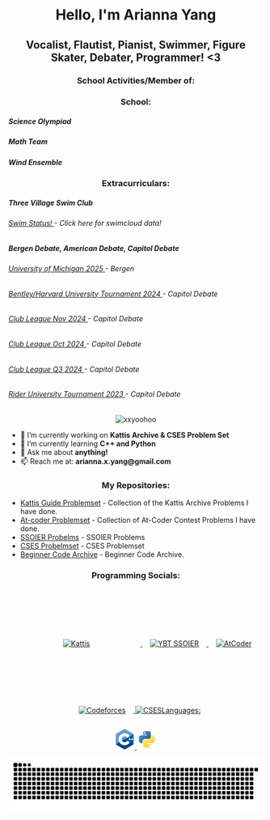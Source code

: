 <h1 align="center">Hello, I'm Arianna Yang</h1>
<h2 align="center"> Vocalist, Flautist, Pianist, Swimmer, Figure Skater, Debater, Programmer! <3</h2>
<h3 align="center"> School Activities/Member of: </h3>
<h3 align="center"> School: </h3>
<h5> Science Olympiad </h5>
<h5> Math Team </h5>
<h5> Wind Ensemble </h5>
<h3 align="center"> Extracurriculars: </h3>
<h5> Three Village Swim Club </h5>
<h6><a href="https://www.swimcloud.com/swimmer/2969968/"> Swim Status! </a> - Click here for swimcloud data!</h6>
<h5> Bergen Debate, American Debate, Capitol Debate </h5>
<h6><a href="https://www.tabroom.com/user/student/history.mhtml?tourn_id=32045&student_id=1583493"> University of Michigan 2025 </a> - Bergen </h6>
<h6><a href="https://www.tabroom.com/user/student/history.mhtml?tourn_id=31895&student_id=1511808"> Bentley/Harvard University Tournament 2024 </a> - Capitol Debate </h6>
<h6><a href="https://www.tabroom.com/user/student/history.mhtml?tourn_id=29298&student_id=1394236"> Club League Nov 2024 </a> - Capitol Debate </h6>
<h6><a href="https://www.tabroom.com/user/student/history.mhtml?tourn_id=29012&student_id=1394236"> Club League Oct 2024 </a> - Capitol Debate </h6>
  <h6><a href="https://www.tabroom.com/user/student/history.mhtml?tourn_id=31234&student_id=1478287"> Club League Q3 2024 </a> - Capitol Debate </h6>
<h6><a href="https://www.tabroom.com/user/student/history.mhtml?tourn_id=28017&student_id=1357886"> Rider University Tournament 2023 </a> - Capitol Debate </h6>
  
<p align="center"> 
  <img src="https://komarev.com/ghpvc/?username=xxyoohoo&label=Profile%20views&color=0e75b6&style=flat" alt="xxyoohoo" />
</p>

<ul>
  <li>🔭 I’m currently working on <strong>Kattis Archive & CSES Problem Set</strong></li>
  <li>🌱 I’m currently learning <strong>C++ and Python</strong></li>
  <li>💬 Ask me about <strong>anything!</strong></li>
  <li>📫 Reach me at: <strong>arianna.x.yang@gmail.com</strong></li>
</ul>


<h3 align="center">My Repositories:</h3>

- [Kattis Guide Problemset](https://github.com/xxyoohoo/KattisGuide) - Collection of the Kattis Archive Problems I have done.
- [At-coder Problemset](https://github.com/xxyoohoo/AtCoder-Japan) - Collection of At-Coder Contest Problems I have done.
- [SSOIER Probelms](https://github.com/xxyoohoo/SSOIER) - SSOIER Problems
- [CSES Probelmset](https://github.com/xxyoohoo/CSES) - CSES Problemset
- [Beginner Code Archive](https://github.com/xxyoohoo/Random-Stuff ) - Beginner Code Archive.



<h3 align="center"> Programming Socials:</h3>

<p align="center">
  <a href="https://open.kattis.com/users/xxyoohoo" target="_blank">
    <img class="social-icon" src="https://open.kattis.com/images/site-logo?v=0a3f6018aacf449381741e45cf0ff6ba" alt="Kattis" height="60" width="70" style="margin: 100px;"/>
  </a>
  <a href="http://ybt.ssoier.cn:8088/userinfo.php?name=xxyoohoo" target="_blank">
    <img class="social-icon" src="https://encrypted-tbn0.gstatic.com/images?q=tbn:ANd9GcQTa-kW9ZL1Mzw7KhWuvyM5pus5_CyX5mRtcQ&s" alt="YBT SSOIER" height="60" width="150" style="margin: 15px;"/>
  </a>
  <a href="https://atcoder.jp/users/xxyoohoo" target="_blank">
    <img class="social-icon" src="https://encrypted-tbn0.gstatic.com/images?q=tbn:ANd9GcSm_pVNsGfvZFQPUeet8KaNJJo5ohykVnIhHQ&s" alt="AtCoder" height="60" width="80" style="margin: 15px;"/>
  </a>
  <a href="https://codeforces.com/profile/xxyoohoo" target="_blank">
    <img class="social-icon" src="https://raw.githubusercontent.com/rahuldkjain/github-profile-readme-generator/master/src/images/icons/Social/codeforces.svg" alt="Codeforces" height="60" width="80" style="margin: 15px;"/>
  </a>
  <a href="https://cses.fi/user/213100" target="_blank">
    <img class="social-icon" src="https://codeforces.com/predownloaded/f6/f0/f6f0e86fb061ff07cda7c345feb0175382d57a35.png" alt="CSES" height="60" width="80" style="margin: 

<h3 align="center">Languages:</h3>
<p align="center">
  <a href="https://www.w3schools.com/cpp/" target="_blank" rel="noreferrer">
    <img src="https://raw.githubusercontent.com/devicons/devicon/master/icons/cplusplus/cplusplus-original.svg" alt="cplusplus" width="40" height="40"/>
  </a> 
  <a href="https://www.python.org" target="_blank" rel="noreferrer">
    <img src="https://raw.githubusercontent.com/devicons/devicon/master/icons/python/python-original.svg" alt="python" width="40" height="40"/>
  </a> 
</p>



<p align="center">
  <img src="https://github.com/xxyoohoo/xxyoohoo/blob/output/github-snake-dark.svg" alt="snake gif" />
</p>
